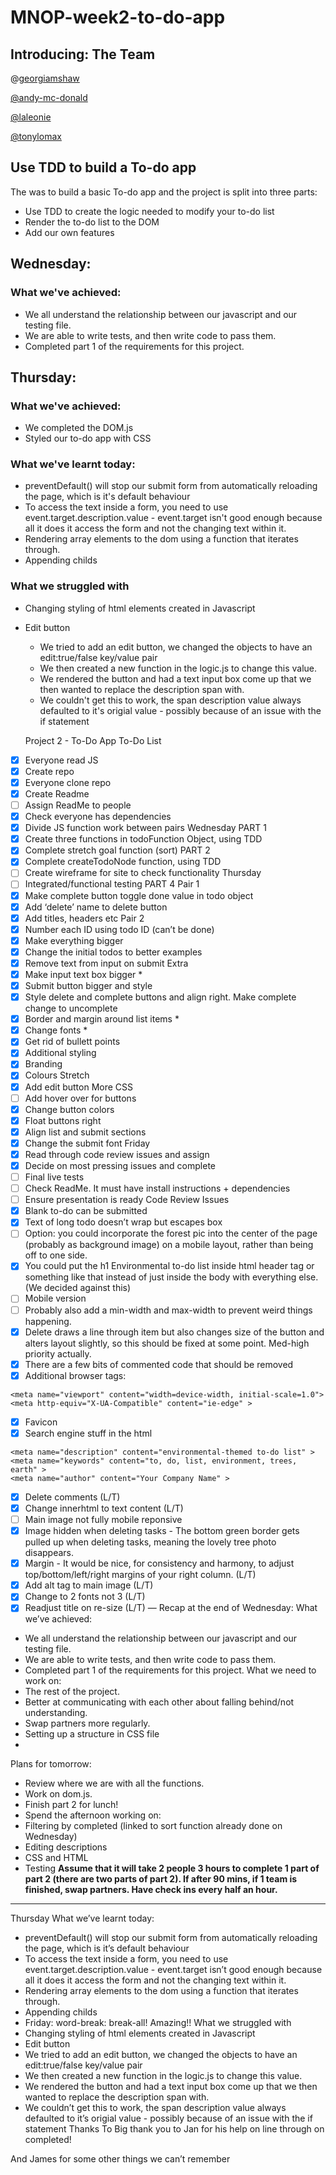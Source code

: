# MNOP-week2-to-do-app

## Introducing: The Team

@[georgiamshaw](https://github.com/georgiamshaw)

[@andy-mc-donald](https://github.com/andy-mc-donald)

[@laleonie](https://github.com/LaLeonie)

[@tonylomax](https://github.com/tonylomax)

## Use TDD to build a To-do app

The was to build a basic To-do app and the project is split into three parts:
* Use TDD to create the logic needed to modify your to-do list 
* Render the to-do list to the DOM
* Add our own features

## Wednesday:
### What we've achieved:

* We all understand the relationship between our javascript and our testing file.
* We are able to write tests, and then write code to pass them.
* Completed part 1 of the requirements for this project.

## Thursday:
### What we've achieved:
* We completed the DOM.js
* Styled our to-do app with CSS


### What we've learnt today:
* preventDefault() will stop our submit form from automatically reloading the page, which is it's default behaviour
* To access the text inside a form, you need to use event.target.description.value - event.target isn't good enough because all it does it access the form and not the changing text within it.
* Rendering array elements to the dom using a function that iterates through.
* Appending childs

### What we struggled with
* Changing styling of html elements created in Javascript 
* Edit button
    * We tried to add an edit button, we changed the objects to have an edit:true/false key/value pair
    * We then created a new function in the logic.js to change this value. 
    * We rendered the button and had a text input box come up that we then wanted to replace the description span with. 
    * We couldn't get this to work, the span description value always defaulted to it's origial value - possibly because of an issue with the if statement
    
    
    
    
    Project 2 - To-Do App
To-Do List
- [x] Everyone read JS
- [x] Create repo
- [x] Everyone clone repo
- [x] Create Readme
- [ ] Assign ReadMe to people
- [x] Check everyone has dependencies
- [x] Divide JS function work between pairs
Wednesday
PART 1
- [x] Create three functions in todoFunction Object, using TDD
- [x] Complete stretch goal function (sort)
PART 2
- [x] Complete createTodoNode function, using TDD
- [ ] Create wireframe for site to check functionality
Thursday
- [ ] Integrated/functional testing
PART 4
Pair 1
- [x] Make complete button toggle done value in todo object
- [x] Add ‘delete’ name to delete button
- [x] Add titles, headers etc
Pair 2
- [x] Number each ID using todo ID (can’t be done)
- [x] Make everything bigger
- [x] Change the initial todos to better examples
- [x] Remove text from input on submit
Extra
- [x] Make input text box bigger *
- [x] Submit button bigger and style
- [x] Style delete and complete buttons and align right. Make complete change to uncomplete
- [x] Border and margin around list items *
- [x] Change fonts *
- [x] Get rid of bullett points
- [x] Additional styling
- [x] Branding
- [x] Colours
Stretch
- [x] Add edit button
More CSS
- [ ] Add hover over for buttons
- [x] Change button colors
- [x] Float buttons right
- [x] Align list and submit sections
- [x] Change the submit font
Friday
- [x] Read through code review issues and assign
- [x] Decide on most pressing issues and complete
- [ ] Final live tests
- [ ] Check ReadMe. It must have install instructions + dependencies
- [ ] Ensure presentation is ready
Code Review Issues
- [x] Blank to-do can be submitted
- [x] Text of long todo doesn’t wrap but escapes box
- [ ] Option: you could incorporate the forest pic into the center of the page (probably as background image) on a mobile layout, rather than being off to one side.
- [x] You could put the h1 Environmental to-do list inside html header tag or something like that instead of just inside the body with everything else. (We decided against this)
- [ ] Mobile version
- [ ] Probably also add a min-width and max-width to prevent weird things happening.
- [x] Delete draws a line through item but also changes size of the button and alters layout slightly, so this should be fixed at some point. Med-high priority actually.
- [x] There are a few bits of commented code that should be removed
- [x] Additional browser tags:
```
<meta name="viewport" content="width=device-width, initial-scale=1.0">
<meta http-equiv="X-UA-Compatible" content="ie-edge" >
```
- [x] Favicon
- [x] Search engine stuff in the html
```
<meta name="description" content="environmental-themed to-do list" >
<meta name="keywords" content="to, do, list, environment, trees, earth" >
<meta name="author" content="Your Company Name" >
```
- [x] Delete comments (L/T)
- [x] Change innerhtml to text content (L/T)
- [ ] Main image not fully mobile reponsive
- [x] Image hidden when deleting tasks - The bottom green border gets pulled up when deleting tasks, meaning the lovely tree photo disappears.
- [x] Margin - It would be nice, for consistency and harmony, to adjust top/bottom/left/right margins of your right column. (L/T)
- [x] Add alt tag to main image (L/T)
- [x] Change to 2 fonts not 3 (L/T)
- [x] Readjust title on re-size (L/T)
—
Recap at the end of Wednesday:
What we’ve achieved:
* We all understand the relationship between our javascript and our testing file.
* We are able to write tests, and then write code to pass them.
* Completed part 1 of the requirements for this project.
What we need to work on:
* The rest of the project.
* Better at communicating with each other about falling behind/not understanding.
* Swap partners more regularly.
* Setting up a structure in CSS file
*
Plans for tomorrow:
* Review where we are with all the functions.
* Work on dom.js.
* Finish part 2 for lunch!
* Spend the afternoon working on:
* Filtering by completed (linked to sort function already done on Wednesday)
* Editing descriptions
* CSS and HTML
* Testing
**Assume that it will take 2 people 3 hours to complete 1 part of part 2 (there are two parts of part 2). If after 90 mins, if 1 team is finished, swap partners.
Have check ins every half an hour.**
___
Thursday
What we’ve learnt today:
* preventDefault() will stop our submit form from automatically reloading the page, which is it’s default behaviour
* To access the text inside a form, you need to use event.target.description.value - event.target isn’t good enough because all it does it access the form and not the changing text within it.
* Rendering array elements to the dom using a function that iterates through.
* Appending childs
* Friday: word-break: break-all! Amazing!!
What we struggled with
* Changing styling of html elements created in Javascript
* Edit button
* We tried to add an edit button, we changed the objects to have an edit:true/false key/value pair
* We then created a new function in the logic.js to change this value.
* We rendered the button and had a text input box come up that we then wanted to replace the description span with.
* We couldn’t get this to work, the span description value always defaulted to it’s origial value - possibly because of an issue with the if statement
Thanks To
Big thank you to Jan for his help on line through on completed!

And James for some other things we can’t remember

